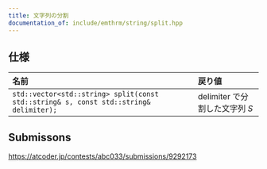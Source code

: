 ```yaml
---
title: 文字列の分割
documentation_of: include/emthrm/string/split.hpp
---
```



## 仕様

|名前|戻り値|
|:--|:--|
|`std::vector<std::string> split(const std::string& s, const std::string& delimiter);`|$\mathrm{delimiter}$ で分割した文字列 $S$|


## Submissons

https://atcoder.jp/contests/abc033/submissions/9292173
